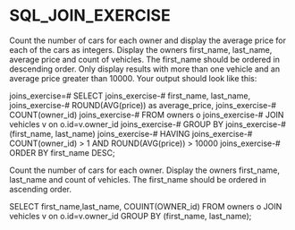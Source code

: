 # SQL_JOIN_EXERCISE

Count the number of cars for each owner and display the average price for each of the cars as integers. Display the owners first_name, last_name, average price and count of vehicles. The first_name should be ordered in descending order.
Only display results with more than one vehicle and an average price greater than 10000. Your output should look like this:

joins_exercise=# SELECT
joins_exercise-#   first_name, last_name,
joins_exercise-#   ROUND(AVG(price)) as average_price,
joins_exercise-#   COUNT(owner_id)
joins_exercise-# FROM owners o
joins_exercise-# JOIN vehicles v on o.id=v.owner_id
joins_exercise-# GROUP BY
joins_exercise-#   (first_name, last_name)
joins_exercise-# HAVING
joins_exercise-#   COUNT(owner_id) > 1 AND ROUND(AVG(price)) > 10000
joins_exercise-# ORDER BY first_name DESC;


Count the number of cars for each owner. Display the owners first_name, 
last_name and count of vehicles. The first_name should be ordered in ascending order. 

SELECT first_name,last_name, COUINT(OWNER_id) FROM 
owners o JOIN vehicles v on o.id=v.owner_id
GROUP BY (first_name, last_name);
